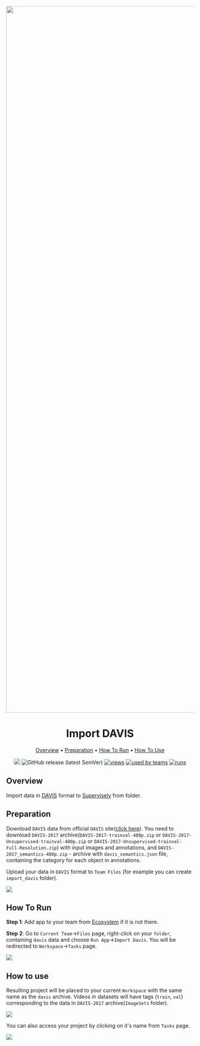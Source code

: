 <div align="center" markdown>
<img src="https://i.imgur.com/WJcTcJc.png" width="1900px"/>



# Import DAVIS

<p align="center">
  <a href="#Overview">Overview</a> •
  <a href="#Preparation">Preparation</a> •
  <a href="#How-To-Run">How To Run</a> •
  <a href="#How-To-Use">How To Use</a>
</p>


[![](https://img.shields.io/badge/slack-chat-green.svg?logo=slack)](https://supervise.ly/slack)
![GitHub release (latest SemVer)](https://img.shields.io/github/v/release/supervisely-ecosystem/import-davis-format)
[![views](https://app.supervise.ly/public/api/v3/ecosystem.counters?repo=supervisely-ecosystem/import-davis-format&counter=views&label=views)](https://supervise.ly)
[![used by teams](https://app.supervise.ly/public/api/v3/ecosystem.counters?repo=supervisely-ecosystem/import-davis-format&counter=downloads&label=used%20by%20teams)](https://supervise.ly)
[![runs](https://app.supervise.ly/public/api/v3/ecosystem.counters?repo=supervisely-ecosystem/import-davis-format&counter=runs&label=runs&123)](https://supervise.ly)

</div>

## Overview

Import data in [DAVIS](https://davischallenge.org/) format to [Supervisely](https://supervise.ly/) from folder.

## Preparation

Download `DAVIS` data from official `DAVIS` site([click here](https://davischallenge.org/davis2017/code.html#unsupervised)). You need to download `DAVIS-2017` archive(`DAVIS-2017-trainval-480p.zip` or `DAVIS-2017-Unsupervised-trainval-480p.zip` or `DAVIS-2017-Unsupervised-trainval-Full-Resolution.zip`) with input images and annotations, and  `DAVIS-2017_semantics-480p.zip` - archive with `davis_semantics.json` file, containing the category for each object in annotations. 

Upload your data in `DAVIS` format to `Team Files` (for example you can create `import_davis` folder).

<img src="https://i.imgur.com/tTHEHSd.png"/>

## How To Run 

**Step 1**: Add app to your team from [Ecosystem](https://ecosystem.supervise.ly/apps/import-cityscapes) if it is not there.

**Step 2**: Go to `Current Team`->`Files` page, right-click on your `folder`, containing `davis` data and choose `Run App`->`Import Davis`. You will be redirected to `Workspace`->`Tasks` page. 

<img src="https://i.imgur.com/vPIwW7S.png"/>

## How to use

Resulting project will be placed to your current `Workspace` with the same name as the `davis` archive. Videos in datasets will have tags (`train`, `val`) corresponding to the data in `DAVIS-2017` archive(`ImageSets` folder).

<img src="https://i.imgur.com/MMgT371.png"/>

You can also access your project by clicking on it's name from `Tasks` page.

<img src="https://i.imgur.com/gpsZ1uz.png">